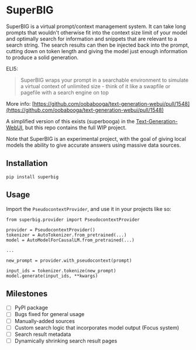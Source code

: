 # SuperBIG

SuperBIG is a virtual prompt/context management system. It can take long prompts that wouldn't otherwise fit into the context size limit of your model and optimally search for information and snippets that are relevant to a search string. The search results can then be injected back into the prompt, cutting down on token length and giving the model just enough information to produce a solid generation.

ELI5: 
> SuperBIG wraps your prompt in a searchable environment to simulate a virtual context of unlimited size - think of it like a swapfile or pagefile with a search engine on top

More info: [https://github.com/oobabooga/text-generation-webui/pull/1548](https://github.com/oobabooga/text-generation-webui/pull/1548)

A simplified version of this exists (superbooga) in the [Text-Generation-WebUI](https://github.com/oobabooga/text-generation-webui), but this repo contains the full WIP project.

Note that SuperBIG is an experimental project, with the goal of giving local models the ability to give accurate answers using massive data sources.

## Installation
```
pip install superbig
```

## Usage

Import the `PseudocontextProvider`, and use it in your projects like so:

```
from superbig.provider import PseudocontextProvider

provider = PseudocontextProvider()
tokenizer = AutoTokenizer.from_pretrained(...)
model = AutoModelForCausalLM.from_pretrained(...)

...

new_prompt = provider.with_pseudocontext(prompt)

input_ids = tokenizer.tokenize(new_prompt)
model.generate(input_ids, **kwargs)
```

## Milestones
- [ ] PyPI package
- [ ] Bugs fixed for general usage
- [ ] Manually-added sources
- [ ] Custom search logic that incorporates model output (Focus system)
- [ ] Search result metadata
- [ ] Dynamically shrinking search result pages
